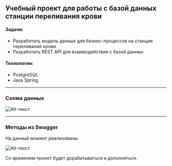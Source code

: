 ## Учебный проект для работы с базой данных станции переливания крови
#### Задачи:
- Разработать модель данных для бизнес-процессов на станции переливания крови
- Разработать REST API для взаимодействия с базой данных

#### Технологии:
- PostgreSQL
- Java Spring
____

### Схема данных
![Alt-текст](https://github.com/grebennikovas/donor/blob/master/ERD.jpg?raw=true "Схема данных")

____

### Методы из Swagger

На данный момент реализованы:

![Alt-текст](https://github.com/grebennikovas/donor/blob/master/swagger.jpg?raw=true "Swagger")

Со временем проект будет дорабатываться и дополняться.


